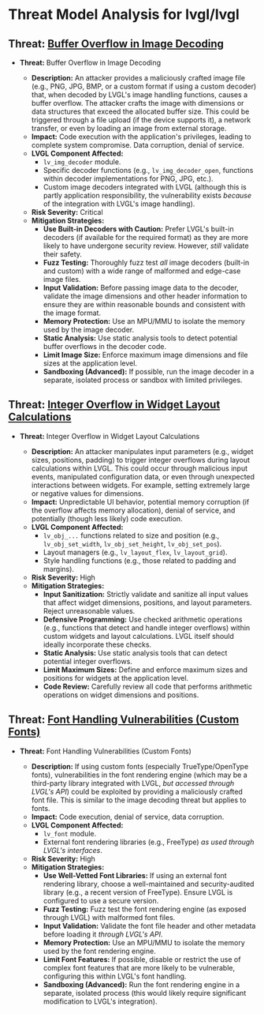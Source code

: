 # Threat Model Analysis for lvgl/lvgl

## Threat: [Buffer Overflow in Image Decoding](./threats/buffer_overflow_in_image_decoding.md)

*   **Threat:** Buffer Overflow in Image Decoding

    *   **Description:** An attacker provides a maliciously crafted image file (e.g., PNG, JPG, BMP, or a custom format if using a custom decoder) that, when decoded by LVGL's image handling functions, causes a buffer overflow. The attacker crafts the image with dimensions or data structures that exceed the allocated buffer size. This could be triggered through a file upload (if the device supports it), a network transfer, or even by loading an image from external storage.
    *   **Impact:** Code execution with the application's privileges, leading to complete system compromise. Data corruption, denial of service.
    *   **LVGL Component Affected:**
        *   `lv_img_decoder` module.
        *   Specific decoder functions (e.g., `lv_img_decoder_open`, functions within decoder implementations for PNG, JPG, etc.).
        *   Custom image decoders integrated with LVGL (although this is partly application responsibility, the vulnerability exists *because* of the integration with LVGL's image handling).
    *   **Risk Severity:** Critical
    *   **Mitigation Strategies:**
        *   **Use Built-in Decoders with Caution:** Prefer LVGL's built-in decoders (if available for the required format) as they are more likely to have undergone security review. However, *still* validate their safety.
        *   **Fuzz Testing:** Thoroughly fuzz test *all* image decoders (built-in and custom) with a wide range of malformed and edge-case image files.
        *   **Input Validation:** Before passing image data to the decoder, validate the image dimensions and other header information to ensure they are within reasonable bounds and consistent with the image format.
        *   **Memory Protection:** Use an MPU/MMU to isolate the memory used by the image decoder.
        *   **Static Analysis:** Use static analysis tools to detect potential buffer overflows in the decoder code.
        *   **Limit Image Size:** Enforce maximum image dimensions and file sizes at the application level.
        *   **Sandboxing (Advanced):** If possible, run the image decoder in a separate, isolated process or sandbox with limited privileges.

## Threat: [Integer Overflow in Widget Layout Calculations](./threats/integer_overflow_in_widget_layout_calculations.md)

*   **Threat:** Integer Overflow in Widget Layout Calculations

    *   **Description:** An attacker manipulates input parameters (e.g., widget sizes, positions, padding) to trigger integer overflows during layout calculations within LVGL. This could occur through malicious input events, manipulated configuration data, or even through unexpected interactions between widgets. For example, setting extremely large or negative values for dimensions.
    *   **Impact:** Unpredictable UI behavior, potential memory corruption (if the overflow affects memory allocation), denial of service, and potentially (though less likely) code execution.
    *   **LVGL Component Affected:**
        *   `lv_obj_...` functions related to size and position (e.g., `lv_obj_set_width`, `lv_obj_set_height`, `lv_obj_set_pos`).
        *   Layout managers (e.g., `lv_layout_flex`, `lv_layout_grid`).
        *   Style handling functions (e.g., those related to padding and margins).
    *   **Risk Severity:** High
    *   **Mitigation Strategies:**
        *   **Input Sanitization:** Strictly validate and sanitize all input values that affect widget dimensions, positions, and layout parameters. Reject unreasonable values.
        *   **Defensive Programming:** Use checked arithmetic operations (e.g., functions that detect and handle integer overflows) within custom widgets and layout calculations.  LVGL itself should ideally incorporate these checks.
        *   **Static Analysis:** Use static analysis tools that can detect potential integer overflows.
        *   **Limit Maximum Sizes:** Define and enforce maximum sizes and positions for widgets at the application level.
        *   **Code Review:** Carefully review all code that performs arithmetic operations on widget dimensions and positions.

## Threat: [Font Handling Vulnerabilities (Custom Fonts)](./threats/font_handling_vulnerabilities__custom_fonts_.md)

*   **Threat:** Font Handling Vulnerabilities (Custom Fonts)

    *   **Description:** If using custom fonts (especially TrueType/OpenType fonts), vulnerabilities in the font rendering engine (which may be a third-party library integrated with LVGL, *but accessed through LVGL's API*) could be exploited by providing a maliciously crafted font file. This is similar to the image decoding threat but applies to fonts.
    *   **Impact:** Code execution, denial of service, data corruption.
    *   **LVGL Component Affected:**
        *   `lv_font` module.
        *   External font rendering libraries (e.g., FreeType) *as used through LVGL's interfaces*.
    *   **Risk Severity:** High
    *   **Mitigation Strategies:**
        *   **Use Well-Vetted Font Libraries:** If using an external font rendering library, choose a well-maintained and security-audited library (e.g., a recent version of FreeType). Ensure LVGL is configured to use a secure version.
        *   **Fuzz Testing:** Fuzz test the font rendering engine (as exposed through LVGL) with malformed font files.
        *   **Input Validation:** Validate the font file header and other metadata before loading it *through LVGL's API*.
        *   **Memory Protection:** Use an MPU/MMU to isolate the memory used by the font rendering engine.
        *   **Limit Font Features:** If possible, disable or restrict the use of complex font features that are more likely to be vulnerable, configuring this within LVGL's font handling.
        *   **Sandboxing (Advanced):** Run the font rendering engine in a separate, isolated process (this would likely require significant modification to LVGL's integration).

